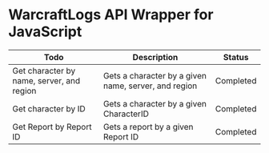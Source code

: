 # WarcraftLogs API Wrapper for JavaScript

| Todo                                      | Description                                          | Status        |
| ----------------------------------------- | ---------------------------------------------------- | ------------- |
| Get character by name, server, and region | Gets a character by a given name, server, and region | Completed     |
| Get character by ID                       | Gets a character by a given CharacterID              | Completed     |
| Get Report by Report ID                   | Gets a report by a given Report ID                   | Completed     |
